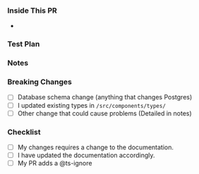 <!-- Provide a general summary of your changes in the Title above -->

### Inside This PR <!-- Required -->
<!-- Itemize bug fixes, new features, and other changes -->
<!-- Feel free to break this into sections, i.e. features, fixes, etc. -->
*

### Test Plan <!-- Optional -->

### Notes <!-- Optional -->
<!--- List any important or subtle points, future considerations, or other items of note. -->

### Breaking Changes <!-- Optional -->
<!-- Put an `x` in all the boxes that apply. Delete this section if it does not apply -->
- [ ] Database schema change (anything that changes Postgres)
- [ ] I updated existing types in `/src/components/types/`
- [ ] Other change that could cause problems (Detailed in notes)

### Checklist

<!-- Go over all the following points, and put an `x` in all the boxes that apply. -->
<!-- If you're unsure about any of these, don't hesitate to ask. We're here to help! -->

- [ ] My changes requires a change to the documentation.
- [ ] I have updated the documentation accordingly.
- [ ] My PR adds a @ts-ignore
